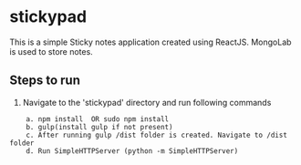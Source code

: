 # stickypad

This is a simple Sticky notes application created using ReactJS.
MongoLab is used to store notes.

**Steps to run**
---------
1. Navigate to the 'stickypad' directory and run following commands
```
    a. npm install  OR sudo npm install
    b. gulp(install gulp if not present)
    c. After running gulp /dist folder is created. Navigate to /dist folder
    d. Run SimpleHTTPServer (python -m SimpleHTTPServer)
```
